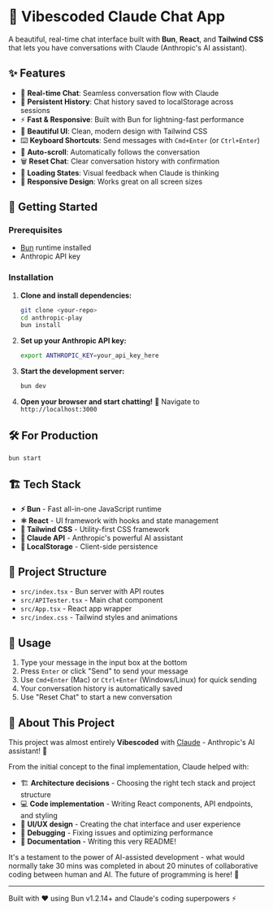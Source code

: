 # 🤖 Vibescoded Claude Chat App

A beautiful, real-time chat interface built with **Bun**, **React**, and **Tailwind CSS** that lets you have conversations with Claude (Anthropic's AI assistant).

## ✨ Features

- 💬 **Real-time Chat**: Seamless conversation flow with Claude
- 💾 **Persistent History**: Chat history saved to localStorage across sessions
- ⚡ **Fast & Responsive**: Built with Bun for lightning-fast performance
- 🎨 **Beautiful UI**: Clean, modern design with Tailwind CSS
- ⌨️ **Keyboard Shortcuts**: Send messages with `Cmd+Enter` (or `Ctrl+Enter`)
- 🔄 **Auto-scroll**: Automatically follows the conversation
- 🗑️ **Reset Chat**: Clear conversation history with confirmation
- 🤔 **Loading States**: Visual feedback when Claude is thinking
- 📱 **Responsive Design**: Works great on all screen sizes

## 🚀 Getting Started

### Prerequisites

- [Bun](https://bun.sh) runtime installed
- Anthropic API key

### Installation

1. **Clone and install dependencies:**

   ```bash
   git clone <your-repo>
   cd anthropic-play
   bun install
   ```

2. **Set up your Anthropic API key:**

   ```bash
   export ANTHROPIC_KEY=your_api_key_here
   ```

3. **Start the development server:**

   ```bash
   bun dev
   ```

4. **Open your browser and start chatting!** 🎉
   Navigate to `http://localhost:3000`

## 🛠️ For Production

```bash
bun start
```

## 🏗️ Tech Stack

- **⚡ Bun** - Fast all-in-one JavaScript runtime
- **⚛️ React** - UI framework with hooks and state management
- **🎨 Tailwind CSS** - Utility-first CSS framework
- **🤖 Claude API** - Anthropic's powerful AI assistant
- **💾 LocalStorage** - Client-side persistence

## 🔧 Project Structure

- `src/index.tsx` - Bun server with API routes
- `src/APITester.tsx` - Main chat component
- `src/App.tsx` - React app wrapper
- `src/index.css` - Tailwind styles and animations

## 🎯 Usage

1. Type your message in the input box at the bottom
2. Press `Enter` or click "Send" to send your message
3. Use `Cmd+Enter` (Mac) or `Ctrl+Enter` (Windows/Linux) for quick sending
4. Your conversation history is automatically saved
5. Use "Reset Chat" to start a new conversation

## 🤖 About This Project

This project was almost entirely **Vibescoded** with [Claude](https://claude.ai) - Anthropic's AI assistant! 🎉

From the initial concept to the final implementation, Claude helped with:

- 🏗️ **Architecture decisions** - Choosing the right tech stack and project structure
- 💻 **Code implementation** - Writing React components, API endpoints, and styling
- 🎨 **UI/UX design** - Creating the chat interface and user experience
- 🐛 **Debugging** - Fixing issues and optimizing performance
- 📝 **Documentation** - Writing this very README!

It's a testament to the power of AI-assisted development - what would normally take 30 mins was completed in about 20 minutes of collaborative coding between human and AI. The future of programming is here! 🚀

---

Built with ❤️ using Bun v1.2.14+ and Claude's coding superpowers ⚡
